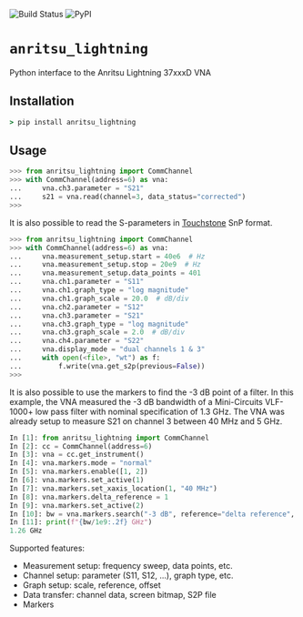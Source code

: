 ![Build Status](https://github.com/l-johnston/anritsu_lightning/workflows/publish/badge.svg)
![PyPI](https://img.shields.io/pypi/v/anritsu_lightning)
# `anritsu_lightning`
Python interface to the Anritsu Lightning 37xxxD VNA

## Installation
```cmd
> pip install anritsu_lightning
```  

## Usage

```python
>>> from anritsu_lightning import CommChannel
>>> with CommChannel(address=6) as vna:
...     vna.ch3.parameter = "S21"
...     s21 = vna.read(channel=3, data_status="corrected")
>>> 
```

It is also possible to read the S-parameters in [Touchstone](https://ibis.org/connector/touchstone_spec11.pdf) SnP format.
```python
>>> from anritsu_lightning import CommChannel
>>> with CommChannel(address=6) as vna:
...     vna.measurement_setup.start = 40e6  # Hz
...     vna.measurement_setup.stop = 20e9  # Hz
...     vna.measurement_setup.data_points = 401
...     vna.ch1.parameter = "S11"
...     vna.ch1.graph_type = "log magnitude"
...     vna.ch1.graph_scale = 20.0  # dB/div
...     vna.ch2.parameter = "S12"
...     vna.ch3.parameter = "S21"
...     vna.ch3.graph_type = "log magnitude"
...     vna.ch3.graph_scale = 2.0  # dB/div
...     vna.ch4.parameter = "S22"
...     vna.display_mode = "dual channels 1 & 3"
...     with open(<file>, "wt") as f:
...         f.write(vna.get_s2p(previous=False))
>>>
```

It is also possible to use the markers to find the -3 dB point of a filter. In this
example, the VNA measured the -3 dB bandwidth of a Mini-Circuits VLF-1000+ low pass
filter with nominal specification of 1.3 GHz. The VNA was already setup to measure
S21 on channel 3 between 40 MHz and 5 GHz.

```python
In [1]: from anritsu_lightning import CommChannel
In [2]: cc = CommChannel(address=6)
In [3]: vna = cc.get_instrument()
In [4]: vna.markers.mode = "normal"
In [5]: vna.markers.enable([1, 2])
In [6]: vna.markers.set_active(1)
In [7]: vna.markers.set_xaxis_location(1, "40 MHz")
In [8]: vna.markers.delta_reference = 1
In [9]: vna.markers.set_active(2)
In [10]: bw = vna.markers.search("-3 dB", reference="delta reference", timeout=5000)
In [11]: print(f"{bw/1e9:.2f} GHz")
1.26 GHz
```

Supported features:
- Measurement setup: frequency sweep, data points, etc.
- Channel setup: parameter (S11, S12, ...), graph type, etc.
- Graph setup: scale, reference, offset
- Data transfer: channel data, screen bitmap, S2P file
- Markers

